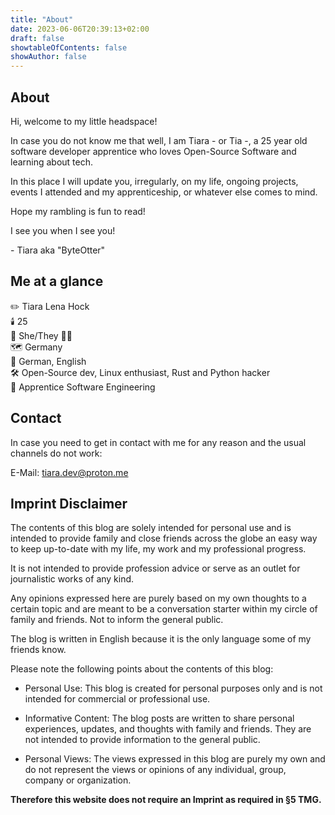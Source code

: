 ```yaml
---
title: "About"
date: 2023-06-06T20:39:13+02:00
draft: false
showtableOfContents: false
showAuthor: false
---
```

## About

Hi, welcome to my little headspace!

In case you do not know me that well, I am Tiara - or Tia -, a 25 year old software developer apprentice who loves Open-Source Software and learning about tech.

In this place I will update you, irregularly, on my life, ongoing projects, events I attended and my apprenticeship, or whatever else comes to mind.

Hope my rambling is fun to read!

I see you when I see you!

\- Tiara aka "ByteOtter"

## Me at a glance

:pencil2: Tiara Lena Hock<br>
:candle: 25<br>
:identification_card: She/They :transgender_flag:<br>
:world_map: Germany<br>
:speech_balloon: German, English<br>
:hammer_and_wrench: Open-Source dev, Linux enthusiast, Rust and Python hacker<br>
:office: Apprentice Software Engineering

## Contact

In case you need to get in contact with me for any reason and the usual channels do not work:

E-Mail: tiara.dev@proton.me

## Imprint Disclaimer

The contents of this blog are solely intended for personal use and is intended
to provide family and close friends across the globe an easy way to keep up-to-date
with my life, my work and my professional progress.

It is not intended to provide profession advice or serve as an outlet for journalistic works of any kind.

Any opinions expressed here are purely based on my own thoughts to a certain topic and are meant to be a conversation
starter within my circle of family and friends. Not to inform the general public.

The blog is written in English because it is the only language some of my friends know.

Please note the following points about the contents of this blog:

- Personal Use: This blog is created for personal purposes only and is not intended for commercial or professional use.

- Informative Content: The blog posts are written to share personal experiences, updates, and thoughts with family and friends. They are not intended to provide information to the general public.

- Personal Views: The views expressed in this blog are purely my own and do not represent the views or opinions of any individual, group, company or organization.

**Therefore this website does not require an Imprint as required in §5 TMG.**
